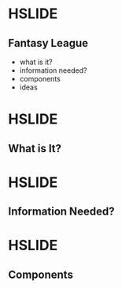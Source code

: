 # HSLIDE

## Fantasy League 

- what is it?
- information needed?
- components
- ideas

# HSLIDE

## What is It?

# HSLIDE

## Information Needed?

# HSLIDE

## Components
